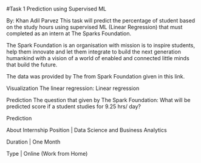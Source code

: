 #Task 1 Prediction using Supervised ML

By: Khan Adil Parvez
This task will predict the percentage of student based on the study hours using supervised ML (Linear Regression) that must completed as an intern at The Sparks Foundation.

The Spark Foundation is an organisation with mission is to inspire students, help them innovate and let them integrate to build the next generation humankind with a vision of a world of enabled and connected little minds that build the future.

The data was provided by The from Spark Foundation given in this link.

Visualization
The linear regression: Linear regression

Prediction
The question that given by The Spark Foundation: What will be predicted score if a student studies for 9.25 hrs/ day?

Prediction

About Internship
Position | Data Science and Business Analytics

Duration | One Month

Type | Online (Work from Home)
